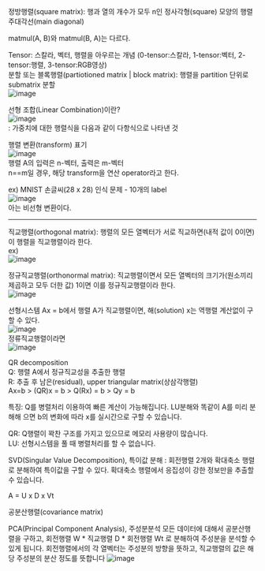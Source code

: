 정방행렬(square matrix): 행과 열의 개수가 모두 n인 정사각형(square) 모양의 행렬  
주대각선(main diagonal)  

matmul(A, B)와 matmul(B, A)는 다르다.  

Tensor: 스칼라, 벡터, 행렬을 아우르는 개념 (0-tensor:스칼라, 1-tensor:벡터, 2-tensor:행렬, 3-tensor:RGB영상)  
분할 또는 블록행렬(partiotioned matrix | block matrix): 행렬을 partition 단위로 submatrix 분할  
![image](https://user-images.githubusercontent.com/59414764/116448399-0bb57680-a894-11eb-9675-806339c6eed6.png)  

선형 조합(Linear Combination)이란?  
![image](https://user-images.githubusercontent.com/59414764/116448453-1a9c2900-a894-11eb-9222-194bcdfa06a3.png)  
: 가중치에 대한 행렬식을 다음과 같이 다항식으로 나타낸 것

행렬 변환(transform) 표기  
![image](https://user-images.githubusercontent.com/59414764/116448627-4a4b3100-a894-11eb-9146-0b97d42dc458.png)  
행렬 A의 입력은 n-벡터, 출력은 m-벡터  
n==m일 경우, 해당 transform을 연산 operator라고 한다.  

ex) MNIST 손글씨(28 x 28) 인식 문제 - 10개의 label  
![image](https://user-images.githubusercontent.com/59414764/116449954-b2e6dd80-a895-11eb-97e8-af720dcdbce9.png)  
아는 비선형 변환이다.  

---

직교행렬(orthogonal matrix): 행렬의 모든 열벡터가 서로 직교하면(내적 값이 0이면) 이 행렬을 직교행렬이라 한다.  
ex)  
![image](https://user-images.githubusercontent.com/59414764/116455525-1ecc4480-a89c-11eb-866f-88a55561ddea.png)  

정규직교행렬(orthonormal matrix): 직교행렬이면서 모든 열벡터의 크기가(원소끼리 제곱하고 모두 더한 값) 1이면 이를 정규직교행렬이라 한다.  
![image](https://user-images.githubusercontent.com/59414764/116455602-3a374f80-a89c-11eb-8ed0-47b5d3d4d008.png)  

선형시스템 Ax = b에서 행렬 A가 직교행렬이면, 해(solution) x는 역행렬 계산없이 구할 수 있다.  
![image](https://user-images.githubusercontent.com/59414764/116455683-53d89700-a89c-11eb-9857-75a85bf1aa30.png)  
정류직교행렬이라면  
![image](https://user-images.githubusercontent.com/59414764/116455709-5affa500-a89c-11eb-8c5e-40fc669e4f8b.png)  

QR decomposition  
Q: 행렬 A에서 정규직교성을 추출한 행렬  
R: 추출 후 남은(residual), upper triangular matrix(상삼각행렬)  
Ax=b   >   (QR)x = b   >   Q(Rx) = b   >   Qy = b

특징: Q를 병렬처리 이용하여 빠른 계산이 가능해집니다. LU분해와 똑같이 A를 미리 분해해 으면 b의 변화에 따라 x를 실시간으로 구할 수 있습니다. 

QR: Q행렬이 꽉찬 구조를 가지고 있으므로 메모리 사용량이 많습니다.  
LU: 선형시스템을 풀 때 병렬처리를 할 수 없습니다.  


SVD(Singular Value Decomposition), 특이값 분해
: 회전행렬 2개와 확대축소 행렬로 분해하여 특이값을 구할 수 있다. 확대축소 행렬에서 응집성이 강한 정보만을 추출할 수 있습니다.

A = U x D x Vt

공분산행렬(covariance matrix)


PCA(Principal Component Analysis), 주성분분석
모든 데이터에 대해서 공분산행렬을 구하고, 회전행렬 W * 직교행렬 D * 회전행렬 Wt 로 분해하여 주성분을 분석할 수 있게 됩니다. 회전행렬에서의 각 열벡터는 주성분의 방향을 뜻하고, 직교행렬의 값은 해당 주성분의 분산 정도를 뜻합니다
![image](https://user-images.githubusercontent.com/59414764/116456119-d82b1a00-a89c-11eb-84a2-a8954883fe17.png)

